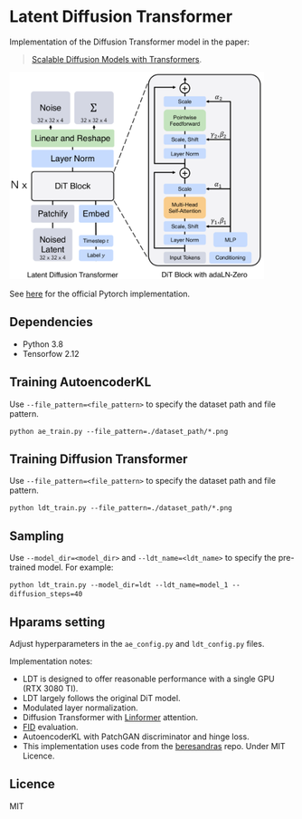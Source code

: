 # Latent Diffusion Transformer
Implementation of the Diffusion Transformer model in the paper:

> [Scalable Diffusion Models with Transformers](https://arxiv.org/abs/2212.09748). 

<img src="./images/ldt.png" width="450px"></img>

See [here](https://github.com/facebookresearch/DiT) for the official Pytorch implementation.


## Dependencies
- Python 3.8
- Tensorfow 2.12

## Training AutoencoderKL
Use `--file_pattern=<file_pattern>` to specify the dataset path and file pattern.
```
python ae_train.py --file_pattern=./dataset_path/*.png
```

## Training Diffusion Transformer
Use `--file_pattern=<file_pattern>` to specify the dataset path and file pattern.
```
python ldt_train.py --file_pattern=./dataset_path/*.png
```

## Sampling
Use `--model_dir=<model_dir>` and `--ldt_name=<ldt_name>` to specify the pre-trained model. For example:
```
python ldt_train.py --model_dir=ldt --ldt_name=model_1 --diffusion_steps=40
```


## Hparams setting
Adjust hyperparameters in the `ae_config.py` and `ldt_config.py` files.

Implementation notes:
- LDT is designed to offer reasonable performance with a single GPU (RTX 3080 TI).
- LDT largely follows the original DiT model.
- Modulated layer normalization.
- Diffusion Transformer with [Linformer](https://arxiv.org/abs/2006.04768) attention.
- [FID](https://arxiv.org/abs/1706.08500) evaluation.
- AutoencoderKL with PatchGAN discriminator and hinge loss.
- This implementation uses code from the [beresandras](https://github.com/beresandras/clear-diffusion-keras/tree/master) repo. Under MIT Licence.


## Licence
MIT
